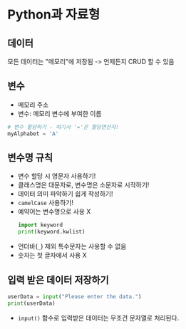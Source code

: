 # Python과 자료형

## 데이터

모든 데이터는 "메모리"에 저장됨 -> 언제든지 CRUD 할 수 있음

## 변수

- 메모리 주소
- 변수: 메모리 변수에 부여한 이름

```python
# 변수 할당하기 - 여기서 '='은 할당연산자!
myAlphabet = 'A'
```

## 변수명 규칙

- 변수 할당 시 영문자 사용하기!
- 클래스명은 대문자로, 변수명은 소문자로 시작하기!
- 데이터 의미 파악하기 쉽게 작성하기!
- `camelCase` 사용하기!
- 예약어는 변수명으로 사용 X
    ```python
    import keyword
    print(keyword.kwlist)
    ```
- 언더바(`_`) 제외 특수문자는 사용할 수 없음
- 숫자는 첫 글자에서 사용 X

## 입력 받은 데이터 저장하기

```python
userData = input("Please enter the data.")
print(userData)
```

- `input()` 함수로 입력받은 데이터는 무조건 문자열로 처리된다.
